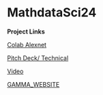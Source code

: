 # MathdataSci24
**Project Links**

[Colab Alexnet](https://colab.research.google.com/drive/1dJ9hy2ZEUSRW_3sDu2ETEQpWd0hdA2cT?usp=sharing)


[Pitch Deck/ Technical](https://docs.google.com/presentation/d/1LDr3pwWpPrNv63b0ZeqHVNBMPA3Prl5RnIs9eD_YIvI/edit?usp=sharing) 



[Video](https://youtu.be/XsxZ514SvOI)

 

[GAMMA_WEBSITE](https://feather-focus-ele6ng7.gamma.site/) 


